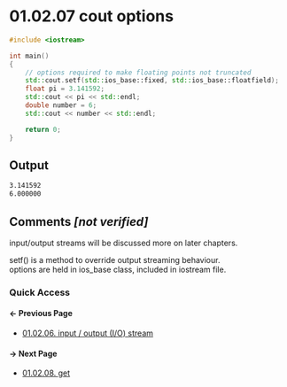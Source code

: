 # 01.02.07 cout options

```cxx
#include <iostream>

int main()
{
    // options required to make floating points not truncated
    std::cout.setf(std::ios_base::fixed, std::ios_base::floatfield);
    float pi = 3.141592;
    std::cout << pi << std::endl;
    double number = 6;
    std::cout << number << std::endl;

    return 0;
}

```

## Output

```txt
3.141592
6.000000
```

## Comments *[not verified]*

input/output streams will be discussed more on later chapters.

setf() is a method to override output streaming behaviour.  
options are held in ios_base class, included in iostream file.

### Quick Access

<div class="previous_page pagination">

#### &#8592; Previous Page

* [01.02.06. input / output &lpar;I/O&rpar; stream](./../../01.the_basics/02.the_anatomy/06.iostream.md)

</div>
<div class="next_page pagination">

#### &#8594; Next Page

* [01.02.08. get](./../../01.the_basics/02.the_anatomy/08.get.md)

</div>
